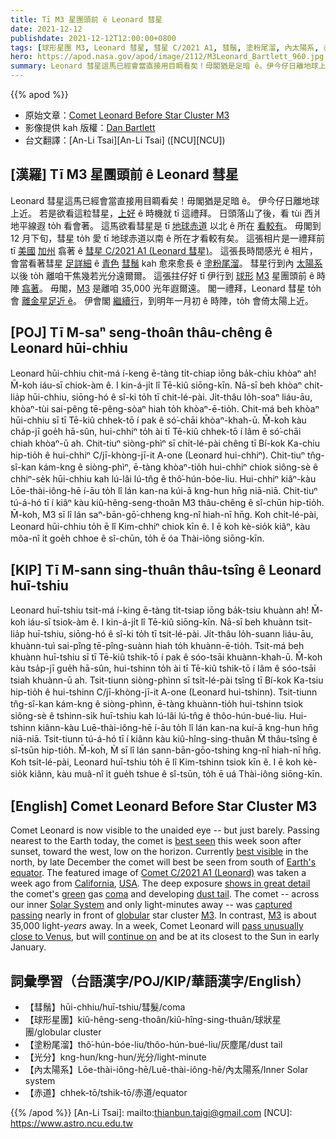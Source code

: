 ```yaml
---
title: Tī M3 星團頭前 ê Leonard 彗星
date: 2021-12-12
publishdate: 2021-12-12T12:00:00+0800
tags: [球形星團 M3, Leonard 彗星, 彗星 C/2021 A1, 彗鬚, 塗粉尾溜, 內太陽系, 赤道]
hero: https://apod.nasa.gov/apod/image/2112/M3Leonard_Bartlett_960.jpg
summary: Leonard 彗星這馬已經會當直接用目睭看矣！毋閣猶是足暗 ê。伊今仔日離地球上近。
---
```


{{% apod %}}

- 原始文章：[Comet Leonard Before Star Cluster M3](https://apod.nasa.gov/apod/ap211212.html)
- 影像提供 kah 版權：[Dan Bartlett](mailto:h2ologg@yahoo.com)
- 台文翻譯：[An-Li Tsai][An-Li Tsai] ([NCU][NCU])

## [漢羅] Tī M3 星團頭前 ê Leonard 彗星
Leonard 彗星這馬已經會當直接用目睭看矣！毋閣猶是足暗 ê。
伊今仔日離地球上近。
若是欲看這粒彗星，[上好][best seen] ê 時機就 tī 這禮拜。
日頭落山了後，看 tùi 西爿地平線遐 to̍h 看會著。
這馬欲看彗星是 tī [地球赤道][Earth's equator] 以北 ê 所在 [看較有][best visible]。
毋閣到 12 月下旬，彗星 to̍h 愛 tī 地球赤道以南 ê 所在才看較有矣。
這張相片是一禮拜前 tī [美國][USA] [加州][California] 翕著 ê [彗星 C/2021 A1 (Leonard 彗星)][Comet C/2021 A1 (Leonard)]。
這張長時間感光 ê 相片，會當看著彗星 [足詳細][shows in great detail] ê [青色][green] [彗鬚][coma] kah 愈來愈長 ê [塗粉尾溜][dust tail t]。
彗星行到內 [太陽系][Solar System] 以後 to̍h 離咱干焦幾若光分遠爾爾。
這張拄仔好 tī 伊行到 [球形][globular] [M3][M3 1] 星團頭前 ê 時陣 [翕著][captured passing]。
毋閣，[M3][M3 2] 是離咱 35,000 光年遐爾遠。
閣一禮拜，Leonard 彗星 to̍h 會 [離金星足近 ê][pass unusually close to Venus]。
伊會閣 [繼續行][continue on]，到明年一月初 ê 時陣，to̍h 會倚太陽上近。

## [POJ] Tī M-saⁿ seng-thoân thâu-chêng ê Leonard hūi-chhiu
Leonard hūi-chhiu chit-má í-keng ē-tàng ti̍t-chiap iōng ba̍k-chiu khòaⁿ ah! M̄-koh iáu-sī chiok-àm ê.
I kin-á-ji̍t lî Tē-kiû siōng-kīn.
Nā-sī beh khòaⁿ chit-lia̍p hūi-chhiu, siōng-hó ê sî-ki to̍h tī chit-lé-pài.
Ji̍t-thâu lo̍h-soaⁿ liáu-āu, khòaⁿ-tùi sai-pêng tē-pêng-sòaⁿ hiah to̍h khòaⁿ-ē-tio̍h.
Chit-má beh khòaⁿ hūi-chhiu sī tī Tē-kiû chhek-tō í pak ê só͘-chāi khòaⁿ-khah-ū.
M̄-koh kàu cha̍p-jī goe̍h hā-sûn, hui-chhiⁿ to̍h ài tī Tē-kiû chhek-tō í lâm ê só͘-chāi chiah khòaⁿ-ū ah.
Chit-tiuⁿ siòng-phìⁿ sī chi̍t-lé-pài chêng tī Bí-kok Ka-chiu hip-tio̍h ê hui-chhiⁿ C/jī-khòng-jī-it A-one (Leonard hui-chhiⁿ).
Chit-tiuⁿ tn̂g-sî-kan kám-kng ê siòng-phìⁿ, ē-tàng khòaⁿ-tio̍h hui-chhiⁿ chiok siông-sè ê chhiⁿ-se̍k hūi-chhiu kah lú-lâi lú-tn̂g ê thô͘-hún-bóe-liu.
Hui-chhiⁿ kiâⁿ-kàu Lōe-thài-iông-hē í-āu to̍h lî lán kan-na kúi-ā kng-hun hn̄g niā-niā.
Chit-tiuⁿ tú-á-hó tī í kiâⁿ kàu kiû-hêng-seng-thoân M3 thâu-chêng ê sî-chūn hip-tio̍h.
M̄-koh, M3 sī lî lán saⁿ-bān-gō͘-chheng kng-nî hiah-nī hn̄g.
Koh chi̍t-lé-pài, Leonard hūi-chhiu to̍h ē lî Kim-chhiⁿ chiok kīn ê.
I ē koh kè-sio̍k kiâⁿ, kàu môa-nî i̍t goe̍h chhoe ê sî-chūn, to̍h ē óa Thài-iông siōng-kīn.

## [KIP] Tī M-sann sing-thuân thâu-tsîng ê Leonard huī-tshiu
Leonard huī-tshiu tsit-má í-king ē-tàng ti̍t-tsiap iōng ba̍k-tsiu khuànn ah! M̄-koh iáu-sī tsiok-àm ê.
I kin-á-ji̍t lî Tē-kiû siōng-kīn.
Nā-sī beh khuànn tsit-lia̍p huī-tshiu, siōng-hó ê sî-ki to̍h tī tsit-lé-pài.
Ji̍t-thâu lo̍h-suann liáu-āu, khuànn-tuì sai-pîng tē-pîng-suànn hiah to̍h khuànn-ē-tio̍h.
Tsit-má beh khuànn huī-tshiu sī tī Tē-kiû tshik-tō í pak ê sóo-tsāi khuànn-khah-ū.
M̄-koh kàu tsa̍p-jī gue̍h hā-sûn, hui-tshinn to̍h ài tī Tē-kiû tshik-tō í lâm ê sóo-tsāi tsiah khuànn-ū ah.
Tsit-tiunn siòng-phìnn sī tsi̍t-lé-pài tsîng tī Bí-kok Ka-tsiu hip-tio̍h ê hui-tshinn C/jī-khòng-jī-it A-one (Leonard hui-tshinn).
Tsit-tiunn tn̂g-sî-kan kám-kng ê siòng-phìnn, ē-tàng khuànn-tio̍h hui-tshinn tsiok siông-sè ê tshinn-si̍k huī-tshiu kah lú-lâi lú-tn̂g ê thôo-hún-bué-liu.
Hui-tshinn kiânn-kàu Luē-thài-iông-hē í-āu to̍h lî lán kan-na kuí-ā kng-hun hn̄g niā-niā.
Tsit-tiunn tú-á-hó tī í kiânn kàu kiû-hîng-sing-thuân M̀ thâu-tsîng ê sî-tsūn hip-tio̍h.
M̄-koh, M̀ sī lî lán sann-bān-gōo-tshing kng-nî hiah-nī hn̄g.
Koh tsi̍t-lé-pài, Leonard huī-tshiu to̍h ē lî Kim-tshinn tsiok kīn ê.
I ē koh kè-sio̍k kiânn, kàu muâ-nî i̍t gue̍h tshue ê sî-tsūn, to̍h ē uá Thài-iông siōng-kīn.

## [English] Comet Leonard Before Star Cluster M3
Comet Leonard is now visible to the unaided eye -- but just barely.
Passing nearest to the Earth today, the comet is [best seen][best seen] this week soon after sunset, toward the west, low on the horizon.
Currently [best visible][best visible] in the north, by late December the comet will best be seen from south of [Earth's equator][Earth's equator].
The featured image of [Comet C/2021 A1 (Leonard)](https://en.wikipedia.org/wiki/C/2021_A1_(Leonard)) was taken a week ago from [California][California], [USA][USA].
The deep exposure [shows in great detail][shows in great detail] the comet's [green][green] gas [coma][coma] and developing [dust tail][dust tail e].
The comet -- across our inner [Solar System][Solar System] and only light-minutes away -- was [captured passing][captured passing] nearly in front of [globular][globular] star cluster [M3][M3 1].
In contrast, [M3][M3 2] is about 35,000 light-*years* away.
In a week, Comet Leonard will [pass unusually close to Venus][pass unusually close to Venus], but will [continue on][continue on] and be at its closest to the Sun in early January.

## 詞彙學習（台語漢字/POJ/KIP/華語漢字/English）
- 【彗鬚】hūi-chhiu/huī-tshiu/彗髮/coma
- 【球形星團】kiû-hêng-seng-thoân/kiû-hîng-sing-thuân/球狀星團/globular cluster
- 【塗粉尾溜】thô͘-hún-bóe-liu/thôo-hún-bué-liu/灰塵尾/dust tail
- 【光分】kng-hun/kng-hun/光分/light-minute
- 【內太陽系】Lōe-thài-iông-hē/Luē-thài-iông-hē/內太陽系/Inner Solar system
- 【赤道】chhek-tō/tshik-tō/赤道/equator


{{% /apod %}}
[An-Li Tsai]: mailto:thianbun.taigi@gmail.com
[NCU]: https://www.astro.ncu.edu.tw


[best seen]:https://earthsky.org/astronomy-essentials/comet-leonard-might-become-2021s-brightest-2022/
[best visible]:http://www.aerith.net/comet/catalog/2021A1/mag2.gif
[Earth's equator]:https://www.nasa.gov/sites/default/files/thumbnails/image/equator_.png
[Comet C/2021 A1 (Leonard)]:https://en.wikipedia.org/wiki/C/2021_A1_(Leonard)
[California]:https://en.wikipedia.org/wiki/California
[USA]:https://en.wikipedia.org/wiki/United_States
[shows in great detail]:https://thumbs.dreamstime.com/b/two-cats-watching-intently-scared-59713174.jpg
[green]:https://www.forbes.com/sites/startswithabang/2018/08/09/this-is-why-comets-glow-an-eerie-green-color/
[coma]:https://spaceplace.nasa.gov/comet-nucleus/en/
[dust tail e]:https://apod.nasa.gov/apod/ap210308.html
[dust tail t]:https://apod.tw/daily/20210308/
[Solar System]:https://solarsystem.nasa.gov/solar-system/our-solar-system/in-depth/
[captured passing]:https://vimeo.com/652658994
[globular]:https://en.wikipedia.org/wiki/Globular_cluster
[M3 1]:https://apod.nasa.gov/apod/ap070415.html
[M3 2]:https://apod.nasa.gov/apod/ap070609.html
[pass unusually close to Venus]:https://en.wikipedia.org/wiki/C/2021_A1_(Leonard)#/media/File:Animation_of_C%EF%BC%8F2021_A1's_orbit_around_Sun_-_2021_close_approach.gif
[continue on]:https://theskylive.com/cometleonard-info
